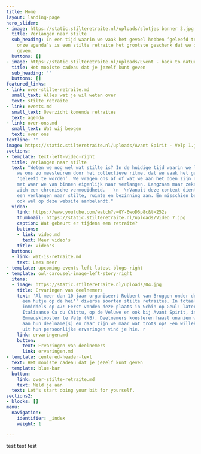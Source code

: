 ```yaml
---
title: Home
layout: landing-page
hero_slider:
- image: https://static.stilteretraite.nl/uploads/slotjes banner 3.jpg
  title: Verlangen naar stilte
  sub_heading: In een tijd waarin we vaak het gevoel hebben ‘geleefd te worden’ door
    onze agenda’s is een stilte retraite het grootste geschenk dat we onszelf kunnen
    geven.
  buttons: []
- image: https://static.stilteretraite.nl/uploads/Event - back to nature.jpg
  title: Het mooiste cadeau dat je jezelf kunt geven
  sub_heading: ''
  buttons: []
featured_links:
- link: over-stilte-retraite.md
  small_text: Alles wat je wil weten over
  text: stilte retraite
- link: events.md
  small_text: Overzicht komende retraites
  text: agenda
- link: over-ons.md
  small_text: Wat wij beogen
  text: over ons
textline: ''
image: https://static.stilteretraite.nl/uploads/Avant Spirit - Velp 1.jpg
sections:
- template: text-left-video-right
  title: Verlangen naar stilte
  text: "Weten we nog wel wat stilte is? In de huidige tijd waarin we leven laten
    we ons zo meesleuren door het collectieve ritme, dat we vaak het gevoel hebben
    ‘geleefd te worden’. We vragen ons af of wat we aan het doen zijn nog wel klopt
    met waar we van binnen eigenlijk naar verlangen. Langzaam maar zeker ontwikkelt
    zich een chronische vermoeidheid.   \n  \nVanuit deze context dient zich soms
    een verlangen naar stilte, ruimte en bezinning aan. En misschien ben je daarom
    ook wel op deze website aanbelandt."
  video:
    link: https://www.youtube.com/watch?v=GY-6woD6p8c&t=252s
    thumbnail: https://static.stilteretraite.nl/uploads/Video 7.jpg
    caption: Wat gebeurt er tijdens een retraite?
    buttons:
    - link: video.md
      text: Meer video's
    title: Video's
  buttons:
  - link: wat-is-retraite.md
    text: Lees meer
- template: upcoming-events-left-latest-blogs-right
- template: owl-carousel-image-left-story-right
  items:
  - image: https://static.stilteretraite.nl/uploads/04.jpg
    title: Ervaringen van deelnemers
    text: 'Al meer dan 10 jaar organiseert Robbert van Bruggen onder de naam ''In
      een hutje op de hei'' diverse soorten stilte retraites. In totaal staat de teller
      inmiddels op 47! Eerst vonden deze plaats in Schin op Geul: later ook in het
      Italiaanse Ca du Chittu, op de Veluwe en ook bij Avant Spirit, in het voormalig
      Emmausklooster te Velp (NB). Deelnemers koesteren haast unaniem warme herinneringen
      aan hun deelname(s) en daar zijn we maar wat trots op! Een willekeurige greep
      uit hun persoonlijke ervaringen vind je hie. r      '
    link: ervaringen.md
    button:
      text: Ervaringen van deelnemers
      link: ervaringen.md
- template: centered-header-text
  text: Het mooiste cadeau dat je jezelf kunt geven
- template: blue-bar
  button:
    link: over-stilte-retraite.md
    text: Meld je aan
  text: Let's start doing your bit for yourself.
sections2:
- blocks: []
menu:
  navigation:
    identifier: _index
    weight: 1

---
```

test test test